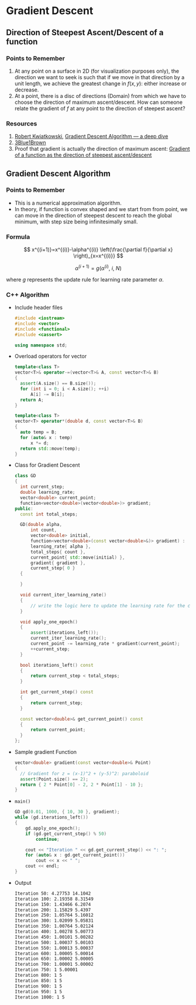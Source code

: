 # Gradient Descent

## Direction of Steepest Ascent/Descent of a function

### Points to Remember

1. At any point on a surface in 2D (for visualization purposes only), the direction we want to seek is such that if we move in that direction by a unit length, we achieve the greatest change in $f(x,y)$: either increase or decrease.
2. At a point, there is a disc of directions (Domain) from which we have to choose the direction of maximum ascent/descent. How can someone relate the gradient of $f$ at any point to the direction of steepest ascent?

### Resources

1. [Robert Kwiatkowski](https://robertkwiatkowski01.medium.com), [Gradient Descent Algorithm — a deep dive](https://towardsdatascience.com/gradient-descent-algorithm-a-deep-dive-cf04e8115f21)
2. [3Blue1Brown](https://www.3blue1brown.com/lessons/gradient-descent)
3. Proof that gradient is actually the direction of maximum ascent: [Gradient  of a function as the direction of steepest ascent/descent](https://math.stackexchange.com/q/1912697)

## Gradient Descent Algorithm

### Points to Remember

- This is a numerical approximation algorithm.
- In theory, if function is convex shaped and we start from from point, we can move in the direction of steepest descent to reach the global minimum, with step size being infinitesimally small.

### Formula

$$
x^{(i+1)}=x^{(i)}-\alpha^{(i)} \left(\frac{\partial f}{\partial x} \right)_{x=x^{(i)}}
$$

$$
\alpha^{(i+1)}=g(\alpha^{(i)},\ i,\ N)
$$

where $g$ represents the update rule for learning rate parameter $\alpha$.

### C++ Algorithm

- Include header files

  ```C++
  #include <iostream>
  #include <vector>
  #include <functional>
  #include <cassert>
  
  using namespace std;
  ```

- Overload operators for vector

  ```C++
  template<class T>
  vector<T>& operator-=(vector<T>& A, const vector<T>& B)
  {
  	assert(A.size() == B.size());
  	for (int i = 0; i < A.size(); ++i)
  		A[i] -= B[i];
  	return A;
  }
  
  template<class T>
  vector<T> operator*(double d, const vector<T>& B)
  {
  	auto temp = B;
  	for (auto& x : temp)
  		x *= d;
  	return std::move(temp);
  }
  ```

- Class for Gradient Descent

  ```C++
  class GD
  {
  	int current_step;
  	double learning_rate;
  	vector<double> current_point;
  	function<vector<double>(vector<double>)> gradient;
  public:
  	const int total_steps;
  
  	GD(double alpha, 
  		int count, 
  		vector<double> initial,
  		function<vector<double>(const vector<double>&)> gradient) :
  		learning_rate{ alpha },
  		total_steps{ count },
  		current_point{ std::move(initial) },
  		gradient{ gradient },
  		current_step{ 0 }
  	{
  
  	}
  
  	void current_iter_learning_rate()
  	{
  		// write the logic here to update the learning rate for the current iterate
  	}
  
  	void apply_one_epoch()
  	{
  		assert(iterations_left());
  		current_iter_learning_rate();
  		current_point -= learning_rate * gradient(current_point);
  		++current_step;
  	}
  
  	bool iterations_left() const
  	{
  		return current_step < total_steps;
  	}
  
  	int get_current_step() const
  	{
  		return current_step;
  	}
  
  	const vector<double>& get_current_point() const
  	{
  		return current_point;
  	}
  };
  ```

- Sample gradient Function

  ```C++
  vector<double> gradient(const vector<double>& Point)
  {
  	// Gradient for z = (x-1)^2 + (y-5)^2: paraboloid
  	assert(Point.size() == 2);
  	return { 2 * Point[0] - 2, 2 * Point[1] - 10 };
  }
  ```

- `main()`

  ```c++
  GD gd(0.01, 1000, { 10, 30 }, gradient);
  while (gd.iterations_left())
  {
      gd.apply_one_epoch();
      if (gd.get_current_step() % 50)
          continue;
  
      cout << "Iteration " << gd.get_current_step() << ": ";
      for (auto& x : gd.get_current_point())
          cout << x << " ";
      cout << endl;
  }
  ```

- Output

  ```bash
  Iteration 50: 4.27753 14.1042
  Iteration 100: 2.19358 8.31549
  Iteration 150: 1.43466 6.2074
  Iteration 200: 1.15829 5.4397
  Iteration 250: 1.05764 5.16012
  Iteration 300: 1.02099 5.05831
  Iteration 350: 1.00764 5.02124
  Iteration 400: 1.00278 5.00773
  Iteration 450: 1.00101 5.00282
  Iteration 500: 1.00037 5.00103
  Iteration 550: 1.00013 5.00037
  Iteration 600: 1.00005 5.00014
  Iteration 650: 1.00002 5.00005
  Iteration 700: 1.00001 5.00002
  Iteration 750: 1 5.00001
  Iteration 800: 1 5
  Iteration 850: 1 5
  Iteration 900: 1 5
  Iteration 950: 1 5
  Iteration 1000: 1 5
  ```

  